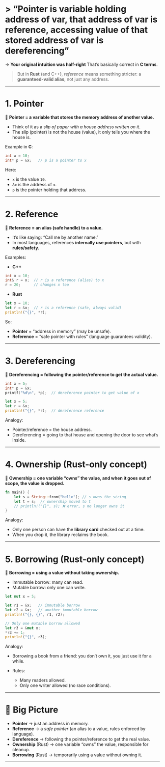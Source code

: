 # > “Pointer is variable holding address of var, that address of var is reference, accessing value of that stored address of var is dereferencing”
-> **Your original intuition was half-right**
That’s basically correct in **C terms**.
> But in **Rust** (and C++), *reference* means something stricter: a **guaranteed-valid alias**, not just any address.

---

# 1. **Pointer**

📌 **Pointer = a variable that stores the memory address of another value.**

* Think of it as a *slip of paper with a house address written on it*.
* The slip (pointer) is not the house (value), it only tells you where the house is.

Example in **C**:

```c
int x = 10;
int* p = &x;   // p is a pointer to x
```

Here:

* `x` is the value `10`.
* `&x` is the address of `x`.
* `p` is the pointer holding that address.

---

# 2. **Reference**

📌 **Reference = an alias (safe handle) to a value.**

* It’s like saying: “Call me by another name.”
* In most languages, references **internally use pointers**, but with **rules/safety**.

Examples:

* **C++**

```cpp
int x = 10;
int& r = x;  // r is a reference (alias) to x
r = 20;      // changes x too
```

* **Rust**

```rust
let x = 10;
let r = &x;  // r is a reference (safe, always valid)
println!("{}", *r);
```

So:

* **Pointer** = “address in memory” (may be unsafe).
* **Reference** = “safe pointer with rules” (language guarantees validity).

---

# 3. **Dereferencing**

📌 **Dereferencing = following the pointer/reference to get the actual value.**

```c
int x = 5;
int* p = &x;
printf("%d\n", *p);  // dereference pointer to get value of x
```

```rust
let x = 5;
let r = &x;
println!("{}", *r);  // dereference reference
```

Analogy:

* Pointer/reference = the house address.
* Dereferencing = going to that house and opening the door to see what’s inside.

---

# 4. **Ownership** (Rust-only concept)

📌 **Ownership = one variable “owns” the value, and when it goes out of scope, the value is dropped.**

```rust
fn main() {
    let s = String::from("hello"); // s owns the string
    let t = s;  // ownership moved to t
    // println!("{}", s); ❌ error, s no longer owns it
}
```

Analogy:

* Only one person can have the **library card** checked out at a time.
* When you drop it, the library reclaims the book.

---

# 5. **Borrowing** (Rust-only concept)

📌 **Borrowing = using a value without taking ownership.**

* Immutable borrow: many can read.
* Mutable borrow: only one can write.

```rust
let mut x = 5;

let r1 = &x;   // immutable borrow
let r2 = &x;   // another immutable borrow
println!("{}, {}", r1, r2);

// Only one mutable borrow allowed
let r3 = &mut x; 
*r3 += 1;
println!("{}", r3);
```

Analogy:

* Borrowing a book from a friend: you don’t own it, you just use it for a while.
* Rules:

  * Many readers allowed.
  * Only one writer allowed (no race conditions).

---

# 🔑 Big Picture

* **Pointer** → just an address in memory.
* **Reference** → a *safe pointer* (an alias to a value, rules enforced by language).
* **Dereference** → following the pointer/reference to get the real value.
* **Ownership** (Rust) → one variable “owns” the value, responsible for cleanup.
* **Borrowing** (Rust) → temporarily using a value without owning it.

---
